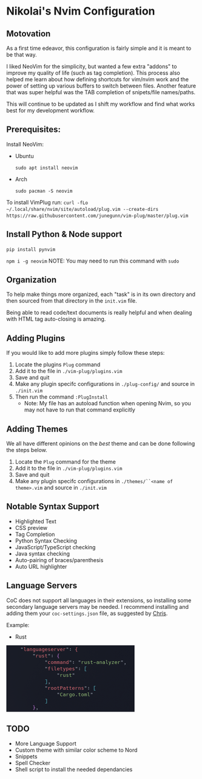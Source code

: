 # Nikolai's Nvim Configuration



## Motovation
As a first time edeavor, this configuration is fairly simple and it is meant 
to be that way.          

I liked NeoVim for the simplicity, but wanted a few extra "addons" to improve
my quality of life (such as tag completion). This process also helped me
learn about how defining shortcuts for vim/nvim work and the power of setting
up various buffers to switch between files. Another feature that was super 
helpful was the TAB completion of snipets/file names/paths.        

This will continue to be updated as I shift my workflow and find what works 
best for my development workflow. 

## Prerequisites:

Install NeoVim:
- Ubuntu
    ```
    sudo apt install neovim
    ```
- Arch
    ```
    sudo pacman -S neovim
    ```

To install VimPlug run:
` curl -fLo ~/.local/share/nvim/site/autoload/plug.vim --create-dirs https://raw.githubusercontent.com/junegunn/vim-plug/master/plug.vim
`

## Install Python & Node support
`pip install pynvim`

`npm i -g neovim` NOTE: You may need to run this command with `sudo`

## Organization
To help make things more organized, each "task" is in its own directory
and then sourced from that directory in the `init.vim` file.       

Being able to read code/text documents is really helpful and when dealing
with HTML tag auto-closing is amazing. 

## Adding Plugins
If you would like to add more plugins simply follow these steps:
1. Locate the plugins `Plug` command 
2. Add it to the file in `./vim-plug/plugins.vim`
3. Save and quit
4. Make any plugin specifc configurations in `./plug-config/` and source in
`./init.vim`
5. Then run the command `:PlugInstall`
    - Note: My file has an autoload function when opening Nvim, so 
    you may not have to run that command explicitly


## Adding Themes
We all have different opinions on the *best* theme and can be done following
the steps below.
1. Locate the `Plug` command for the theme
2. Add it to the file in `./vim-plug/plugins.vim`
3. Save and quit
4. Make any plugin specifc configurations in `./themes/``<name of theme>.vim` and source in
`./init.vim`

## Notable Syntax Support
- Highlighted Text
- CSS preview
- Tag Completion
- Python Syntax Checking
- JavaScript/TypeScript checking
- Java syntax checking
- Auto-pairing of braces/parenthesis
- Auto URL highlighter

## Language Servers
CoC does not support all languages in their extensions, so installing
some secondary language servers may be needed. I recommend installing and
adding them your `coc-settings.json` file, as suggested by [Chris](https://www.chrisatmachine.com/).

Example:
- Rust

![Nikolai Config](./util/rust.png)

## TODO
- More Language Support
- Custom theme with similar color scheme to Nord
- Snippets
- Spell Checker
- Shell script to install the needed dependancies
